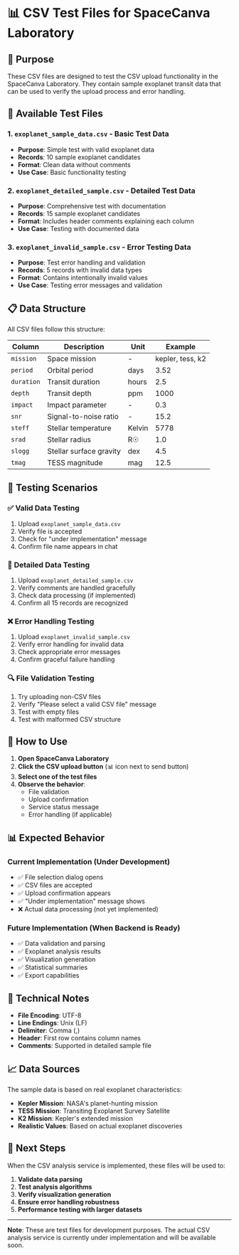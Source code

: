 # 📊 CSV Test Files for SpaceCanva Laboratory

## 🎯 Purpose

These CSV files are designed to test the CSV upload functionality in the SpaceCanva Laboratory. They contain sample exoplanet transit data that can be used to verify the upload process and error handling.

## 📁 Available Test Files

### 1. `exoplanet_sample_data.csv` - Basic Test Data
- **Purpose**: Simple test with valid exoplanet data
- **Records**: 10 sample exoplanet candidates
- **Format**: Clean data without comments
- **Use Case**: Basic functionality testing

### 2. `exoplanet_detailed_sample.csv` - Detailed Test Data
- **Purpose**: Comprehensive test with documentation
- **Records**: 15 sample exoplanet candidates
- **Format**: Includes header comments explaining each column
- **Use Case**: Testing with documented data

### 3. `exoplanet_invalid_sample.csv` - Error Testing Data
- **Purpose**: Test error handling and validation
- **Records**: 5 records with invalid data types
- **Format**: Contains intentionally invalid values
- **Use Case**: Testing error messages and validation

## 📋 Data Structure

All CSV files follow this structure:

| Column | Description | Unit | Example |
|--------|-------------|------|---------|
| `mission` | Space mission | - | kepler, tess, k2 |
| `period` | Orbital period | days | 3.52 |
| `duration` | Transit duration | hours | 2.5 |
| `depth` | Transit depth | ppm | 1000 |
| `impact` | Impact parameter | - | 0.3 |
| `snr` | Signal-to-noise ratio | - | 15.2 |
| `steff` | Stellar temperature | Kelvin | 5778 |
| `srad` | Stellar radius | R☉ | 1.0 |
| `slogg` | Stellar surface gravity | dex | 4.5 |
| `tmag` | TESS magnitude | mag | 12.5 |

## 🧪 Testing Scenarios

### ✅ **Valid Data Testing**
1. Upload `exoplanet_sample_data.csv`
2. Verify file is accepted
3. Check for "under implementation" message
4. Confirm file name appears in chat

### 📝 **Detailed Data Testing**
1. Upload `exoplanet_detailed_sample.csv`
2. Verify comments are handled gracefully
3. Check data processing (if implemented)
4. Confirm all 15 records are recognized

### ❌ **Error Handling Testing**
1. Upload `exoplanet_invalid_sample.csv`
2. Verify error handling for invalid data
3. Check appropriate error messages
4. Confirm graceful failure handling

### 🔍 **File Validation Testing**
1. Try uploading non-CSV files
2. Verify "Please select a valid CSV file" message
3. Test with empty files
4. Test with malformed CSV structure

## 🚀 How to Use

1. **Open SpaceCanva Laboratory**
2. **Click the CSV upload button** (📊 icon next to send button)
3. **Select one of the test files**
4. **Observe the behavior**:
   - File validation
   - Upload confirmation
   - Service status message
   - Error handling (if applicable)

## 📊 Expected Behavior

### Current Implementation (Under Development)
- ✅ File selection dialog opens
- ✅ CSV files are accepted
- ✅ Upload confirmation appears
- ✅ "Under implementation" message shows
- ❌ Actual data processing (not yet implemented)

### Future Implementation (When Backend is Ready)
- ✅ Data validation and parsing
- ✅ Exoplanet analysis results
- ✅ Visualization generation
- ✅ Statistical summaries
- ✅ Export capabilities

## 🔧 Technical Notes

- **File Encoding**: UTF-8
- **Line Endings**: Unix (LF)
- **Delimiter**: Comma (,)
- **Header**: First row contains column names
- **Comments**: Supported in detailed sample file

## 📈 Data Sources

The sample data is based on real exoplanet characteristics:
- **Kepler Mission**: NASA's planet-hunting mission
- **TESS Mission**: Transiting Exoplanet Survey Satellite
- **K2 Mission**: Kepler's extended mission
- **Realistic Values**: Based on actual exoplanet discoveries

## 🎯 Next Steps

When the CSV analysis service is implemented, these files will be used to:
1. **Validate data parsing**
2. **Test analysis algorithms**
3. **Verify visualization generation**
4. **Ensure error handling robustness**
5. **Performance testing with larger datasets**

---

**Note**: These are test files for development purposes. The actual CSV analysis service is currently under implementation and will be available soon.
